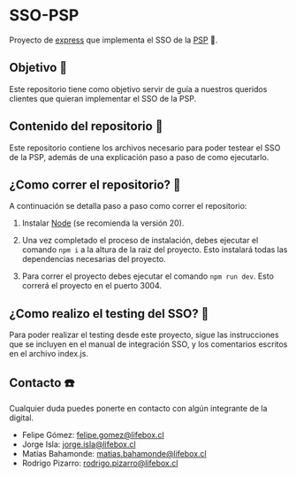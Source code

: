 # SSO-PSP
Proyecto de [express](https://expressjs.com/) que implementa el SSO de la [PSP](https://psp.lifebox.cl/) 🚀.

## Objetivo 🎯
Este repositorio tiene como objetivo servir de guía a nuestros queridos clientes que quieran implementar el SSO de la PSP.

## Contenido del repositorio 📁
Este repositorio contiene los archivos necesario para poder testear el SSO de la PSP, además de una explicación paso a paso de como ejecutarlo.

## ¿Como correr el repositorio? 🤔
A continuación se detalla paso a paso como correr el repositorio:

1. Instalar [Node](https://nodejs.org/en) (se recomienda la versión 20).

2. Una vez completado el proceso de instalación, debes ejecutar el comando `npm i` a la altura de la raiz del proyecto. Esto instalará todas las dependencias necesarias del proyecto.

3. Para correr el proyecto debes ejecutar el comando `npm run dev`. Esto correrá el proyecto en el puerto 3004.

## ¿Como realizo el testing del SSO? 🧪

Para poder realizar el testing desde este proyecto, sigue las instrucciones que se incluyen en el manual de integración SSO, y los comentarios escritos en el archivo index.js. 

## Contacto ☎️
Cualquier duda puedes ponerte en contacto con algún integrante de la digital.

- Felipe Gómez: felipe.gomez@lifebox.cl
- Jorge Isla: jorge.isla@lifebox.cl
- Matías Bahamonde: matias.bahamonde@lifebox.cl
- Rodrigo Pizarro: rodrigo.pizarro@lifebox.cl
